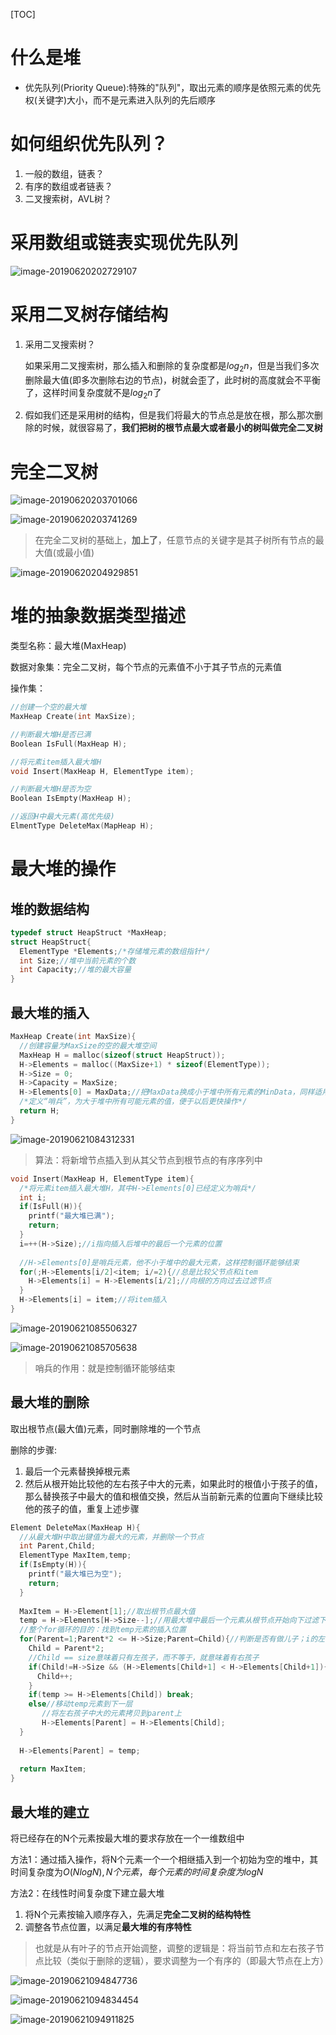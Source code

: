[TOC]

# 什么是堆

* 优先队列(Priority Queue):特殊的"队列"，取出元素的顺序是依照元素的优先权(关键字)大小，而不是元素进入队列的先后顺序



# 如何组织优先队列？

1. 一般的数组，链表？
2. 有序的数组或者链表？
3. 二叉搜索树，AVL树？



# 采用数组或链表实现优先队列

![image-20190620202729107](/Users/chenyansong/Documents/note/images/data_structure/image-20190620202729107.png)



# 采用二叉树存储结构

1. 采用二叉搜索树？

   如果采用二叉搜索树，那么插入和删除的复杂度都是$log_2n$，但是当我们多次删除最大值(即多次删除右边的节点)，树就会歪了，此时树的高度就会不平衡了，这样时间复杂度就不是$log_2n$了

2. 假如我们还是采用树的结构，但是我们将最大的节点总是放在根，那么那次删除的时候，就很容易了，**我们把树的根节点最大或者最小的树叫做完全二叉树**



# 完全二叉树

![image-20190620203701066](/Users/chenyansong/Documents/note/images/data_structure/image-20190620203701066.png)

![image-20190620203741269](/Users/chenyansong/Documents/note/images/data_structure/image-20190620203741269.png)

> 在完全二叉树的基础上，**加上了**，任意节点的关键字是其子树所有节点的最大值(或最小值)

![image-20190620204929851](/Users/chenyansong/Documents/note/images/data_structure/image-20190620204929851.png)



# 堆的抽象数据类型描述

类型名称：最大堆(MaxHeap)

数据对象集：完全二叉树，每个节点的元素值不小于其子节点的元素值

操作集：

```c
//创建一个空的最大堆
MaxHeap Create(int MaxSize);

//判断最大堆H是否已满
Boolean IsFull(MaxHeap H);

//将元素item插入最大堆H
void Insert(MaxHeap H, ElementType item);

//判断最大堆H是否为空
Boolean IsEmpty(MaxHeap H);

//返回H中最大元素(高优先级)
ElmentType DeleteMax(MapHeap H);

```





# 最大堆的操作

## 堆的数据结构

```c
typedef struct HeapStruct *MaxHeap;
struct HeapStruct{
  ElementType *Elements;/*存储堆元素的数组指针*/
  int Size;//堆中当前元素的个数
  int Capacity;//堆的最大容量
}
```




## 最大堆的插入

```c
MaxHeap Create(int MaxSize){
  //创建容量为MaxSize的空的最大堆空间
  MaxHeap H = malloc(sizeof(struct HeapStruct));
  H->Elements = malloc((MaxSize+1) * sizeof(ElementType));
  H->Size = 0;
  H->Capacity = MaxSize;
  H->Elements[0] = MaxData;//把MaxData换成小于堆中所有元素的MinData，同样适用于创建最小堆
  /*定义“哨兵”，为大于堆中所有可能元素的值，便于以后更快操作*/
  return H;
}
```

![image-20190621084312331](/Users/chenyansong/Documents/note/images/data_structure/image-20190621084312331.png)

> 算法：将新增节点插入到从其父节点到根节点的有序序列中

```c
void Insert(MaxHeap H, ElementType item){
  /*将元素item插入最大堆H，其中H->Elements[0]已经定义为哨兵*/
  int i;
  if(IsFull(H)){
    printf("最大堆已满");
    return;
  }
  i=++(H->Size);//i指向插入后堆中的最后一个元素的位置
  
  //H->Elements[0]是哨兵元素，他不小于堆中的最大元素，这样控制循环能够结束
  for(;H->Elements[i/2]<item; i/=2){//总是比较父节点和item
    H->Elements[i] = H->Elements[i/2];//向根的方向过去过滤节点
  }
  H->Elements[i] = item;//将item插入
}


```

![image-20190621085506327](/Users/chenyansong/Documents/note/images/data_structure/image-20190621085506327.png)

![image-20190621085705638](/Users/chenyansong/Documents/note/images/data_structure/image-20190621085705638.png)

> 哨兵的作用：就是控制循环能够结束



## 最大堆的删除

取出根节点(最大值)元素，同时删除堆的一个节点

删除的步骤:

1. 最后一个元素替换掉根元素
2. 然后从根开始比较他的左右孩子中大的元素，如果此时的根值小于孩子的值，那么替换孩子中最大的值和根值交换，然后从当前新元素的位置向下继续比较他的孩子的值，重复上述步骤





```c
Element DeleteMax(MaxHeap H){
  //从最大堆H中取出键值为最大的元素，并删除一个节点
  int Parent,Child;
  ElementType MaxItem,temp;
  if(IsEmpty(H)){
    printf("最大堆已为空");
    return;
  }
  
  MaxItem = H->Element[1];//取出根节点最大值
  temp = H->Elements[H->Size--];//用最大堆中最后一个元素从根节点开始向下过滤下层节点
  //整个for循环的目的：找到temp元素的插入位置
  for(Parent=1;Parent*2 <= H->Size;Parent=Child){//判断是否有做儿子；i的左孩子的下标为2i，如果存在左孩子，那么2i小于当前size
    Child = Parent*2;
    //Child == size意味着只有左孩子，而不等于，就意味着有右孩子
    if(Child!=H->Size && (H->Elements[Child+1] < H->Elements[Child+1]){//右孩子大，所以Child加1
      Child++;
    }
    if(temp >= H->Elements[Child]) break;   
    else//移动temp元素到下一层
       //将左右孩子中大的元素拷贝到parent上
       H->Elements[Parent] = H->Elements[Child];
  }
  
  H->Elements[Parent] = temp;
  
  return MaxItem;
}

```

## 最大堆的建立

将已经存在的N个元素按最大堆的要求存放在一个一维数组中

方法1：通过插入操作，将N个元素一个一个相继插入到一个初始为空的堆中，其时间复杂度为$O(NlogN), N个元素，每个元素的时间复杂度为logN$

方法2：在线性时间复杂度下建立最大堆

1. 将N个元素按输入顺序存入，先满足**完全二叉树的结构特性**
2. 调整各节点位置，以满足**最大堆的有序特性**

> 也就是从有叶子的节点开始调整，调整的逻辑是：将当前节点和左右孩子节点比较（类似于删除的逻辑），要求调整为一个有序的（即最大节点在上方）

![image-20190621094847736](/Users/chenyansong/Documents/note/images/data_structure/image-20190621094847736.png)

![image-20190621094834454](/Users/chenyansong/Documents/note/images/data_structure/image-20190621094834454.png)

![image-20190621094911825](/Users/chenyansong/Documents/note/images/data_structure/image-20190621094911825.png)



